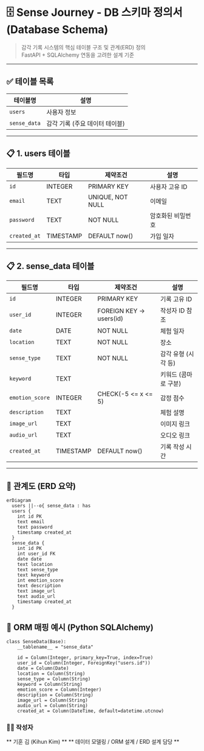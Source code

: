 # 🗄️ Sense Journey - DB 스키마 정의서 (Database Schema)

> 감각 기록 시스템의 핵심 테이블 구조 및 관계(ERD) 정의  
> FastAPI + SQLAlchemy 연동을 고려한 설계 기준

---

## ✅ 테이블 목록

| 테이블명       | 설명                         |
|----------------|------------------------------|
| `users`        | 사용자 정보                  |
| `sense_data`   | 감각 기록 (주요 데이터 테이블) |

---

## 📋 1. users 테이블

| 필드명     | 타입      | 제약조건        | 설명           |
|------------|-----------|------------------|----------------|
| `id`       | INTEGER   | PRIMARY KEY      | 사용자 고유 ID |
| `email`    | TEXT      | UNIQUE, NOT NULL | 이메일         |
| `password` | TEXT      | NOT NULL         | 암호화된 비밀번호 |
| `created_at` | TIMESTAMP | DEFAULT now()   | 가입 일자      |

---

## 📋 2. sense_data 테이블

| 필드명         | 타입      | 제약조건         | 설명                     |
|----------------|-----------|------------------|--------------------------|
| `id`           | INTEGER   | PRIMARY KEY      | 기록 고유 ID             |
| `user_id`      | INTEGER   | FOREIGN KEY → users(id) | 작성자 ID 참조 |
| `date`         | DATE      | NOT NULL         | 체험 일자                |
| `location`     | TEXT      | NOT NULL         | 장소                     |
| `sense_type`   | TEXT      | NOT NULL         | 감각 유형 (시각 등)      |
| `keyword`      | TEXT      |                  | 키워드 (콤마로 구분)     |
| `emotion_score`| INTEGER   | CHECK(-5 <= x <= 5) | 감정 점수           |
| `description`  | TEXT      |                  | 체험 설명                |
| `image_url`    | TEXT      |                  | 이미지 링크              |
| `audio_url`    | TEXT      |                  | 오디오 링크              |
| `created_at`   | TIMESTAMP | DEFAULT now()    | 기록 작성 시간           |

---

## 🔁 관계도 (ERD 요약)

```mermaid
erDiagram
  users ||--o{ sense_data : has
  users {
    int id PK
    text email
    text password
    timestamp created_at
  }
  sense_data {
    int id PK
    int user_id FK
    date date
    text location
    text sense_type
    text keyword
    int emotion_score
    text description
    text image_url
    text audio_url
    timestamp created_at
  }
```

## 🧩 ORM 매핑 예시 (Python SQLAlchemy)

```
class SenseData(Base):
    __tablename__ = "sense_data"

    id = Column(Integer, primary_key=True, index=True)
    user_id = Column(Integer, ForeignKey("users.id"))
    date = Column(Date)
    location = Column(String)
    sense_type = Column(String)
    keyword = Column(String)
    emotion_score = Column(Integer)
    description = Column(String)
    image_url = Column(String)
    audio_url = Column(String)
    created_at = Column(DateTime, default=datetime.utcnow)
```

### 👨‍💻 작성자
** 기훈 김 (Kihun Kim) **
** 데이터 모델링 / ORM 설계 / ERD 설계 담당 **
